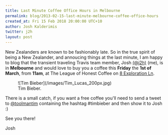 ```yaml
---
title: Last Minute Coffee Office Hours in Melbourne
permalink: blog/2013-02-15-last-minute-melbourne-coffee-office-hours
created_at: Fri 15 Feb 2018 20:00:00 UTC+10
author: Josh Kalderimis
twitter: j2h
layout: post
---
```

New Zealanders are known to be fashionably late. So in the true spirit of being a New Zealander, and annoucing things at the last minute, I am happy to blog that the transient traveling Travis team member, Josh [(@j2h)](http://twitter.com/j2h) (me), is in **Melbourne** and would love to buy
you a coffee this **Friday** the **1st of March**, from **11am**, at The League of Honest Coffee on [8 Exploration Ln](http://goo.gl/maps/ng7GB).

<figure class="small right">
  ![Tim Bieber](/images/Tim_Lucas_200px.jpg)
  <figcaption>Tim Bieber.</figcaption>
</figure>

There is a small catch, if you want a free coffee you'll need to send a tweet to [@toolmantim](http://twitter.com/toolmantim) containing the hashtag #timbieber and then show it to Josh :)

See you there!

Josh
